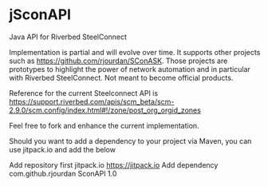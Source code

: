 # jSconAPI
Java API for Riverbed SteelConnect

Implementation is partial and will evolve over time. It supports other projects such as https://github.com/rjourdan/SConASK. 
Those projects are prototypes to highlight the power of network automation and in particular with Riverbed SteelConnect. Not meant to become official products.

Reference for the current Steelconnect API is https://support.riverbed.com/apis/scm_beta/scm-2.9.0/scm.config/index.html#!/zone/post_org_orgid_zones

Feel free to fork and enhance the current implementation.

Should you want to add a dependency to your project via Maven, you can use jitpack.io and add the below

Add repository first
<repository>
    <id>jitpack.io</id>
    <url>https://jitpack.io</url>
</repository>
Add dependency
<dependency>
    <groupId>com.github.rjourdan</groupId>
    <artifactId>SconAPI</artifactId>
    <version>1.0</version>
</dependency>
